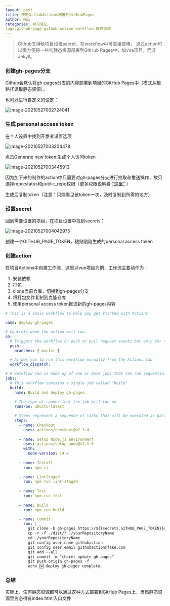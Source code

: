 ```yaml
---
layout: post
title: 使用GithubActions部署到GitHubPages
author: Max
categories: 学习笔记
tags:github-page github-action workflow 静态网站
---
```


> Github支持给项目设置secret，在workflow中可直接使用， 通过action可以很方便将一些纯静态资源部署到GitHub Pages中，如vue项目，而非Jekyll。

### 创建gh-pages分支

Github会默认将gh-pages分支的内容部署到项目的GitHub Pages中（模式从根路径读取静态资源）。

也可以进行自定义的设定：

![image-20210527002724041](https://media-bed.streakingman.com/image-20210527002724041.png)

### 生成 personal access token

在个人设置中找到开发者设置选项

![image-20210527003204478](https://media-bed.streakingman.com/image-20210527003204478.png)

点击Generate new token 生成个人访问token

![image-20210527003445913](https://media-bed.streakingman.com/image-20210527003445913.png)

因为加下来的制作的action中只需要对gh-pages分支进行拉取和推送操作，故只选择repo:status和public_repo权限（更多权限说明看
["这里"](https://docs.github.com/en/developers/apps/building-oauth-apps/scopes-for-oauth-apps)
）

生成后复制token（注意：只能看见该token一次，及时复制到所需的地方）

### 设置secret

回到需要设置的项目，在项目设置中找到secrets：

![image-20210527004042975](https://media-bed.streakingman.com/image-20210527004042975.png)

创建一个GITHUB_PAGE_TOKEN，粘贴刚刚生成的personal access token

### 创建action

在项目Actions中创建工作流，这里以vue项目为例，工作流主要动作为：

1. 安装依赖
2. 打包
3. clone当前仓库，切换到gh-pages分支
4. 将打包文件复制到克隆仓库
5. 使用personal access token推送新的gh-pages内容

```yaml
# This is a basic workflow to help you get started with Actions

name: deploy-gh-pages

# Controls when the action will run. 
on:
  # Triggers the workflow on push or pull request events but only for the master branch
  push:
    branches: [ master ]

  # Allows you to run this workflow manually from the Actions tab
  workflow_dispatch:

# A workflow run is made up of one or more jobs that can run sequentially or in parallel
jobs:
  # This workflow contains a single job called "build"
  build:
    name: Build and deploy gh-pages
  
    # The type of runner that the job will run on
    runs-on: ubuntu-latest

    # Steps represent a sequence of tasks that will be executed as part of the job
    steps:
      - name: Checkout
        uses: actions/checkout@v2.3.4
      
      - name: Setup Node.js environment
        uses: actions/setup-node@v2.1.5
        with: 
          node-version: 14.x
    
      - name: Install 
        run: npm ci
        
      - name: LintStaged
        run: npm run lint-staged
        
      - name: Test
        run: npm run test
        
      - name: Build
        run: npm run build

      - name: Commit
        run: |
          git clone -b gh-pages https://${{secrets.GITHUB_PAGE_TOKEN}}@github.com/yourUserName/yourRepositoryName.git
          cp -r -f ./dist/* ./yourRepositoryName
          cd ./yourRepositoryName
          git config user.name githubaction
          git config user.email githubaction@fake.com
          git add --all
          git commit -m "chore: update gh-pages"
          git push origin gh-pages -f
          echo 🆗 deploy gh-pages complete.
```



### 总结

实际上，任何静态资源都可以通过这种方式部署到GitHub Pages上，当然静态资源里务必得有index.html入口文件




